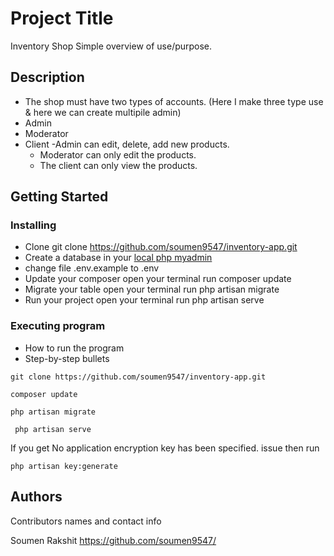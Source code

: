 



# Project Title
  Inventory Shop
Simple overview of use/purpose.

## Description
- The shop must have two types of accounts. (Here I make three type use & here we can create multipile admin)
- Admin
- Moderator
- Client
  -Admin can edit, delete, add new products.
  - Moderator can only edit the products.
  - The client can only view the products.

## Getting Started

### Installing

  * Clone 
      git clone https://github.com/soumen9547/inventory-app.git
  * Create a database in your  [local php myadmin](http://localhost/phpmyadmin/)
  * change file .env.example to .env
  * Update your composer  open your terminal run
     composer update
  * Migrate your table open your terminal run
     php artisan migrate
  * Run your project  open your terminal run
    php artisan serve
  

### Executing program

* How to run the program
* Step-by-step bullets
```
git clone https://github.com/soumen9547/inventory-app.git
```
```
composer update
```
```
php artisan migrate
```
```
 php artisan serve
```
If you get No application encryption key has been specified. issue then run
  
  ```
php artisan key:generate
```
## Authors

Contributors names and contact info

Soumen Rakshit
https://github.com/soumen9547/


